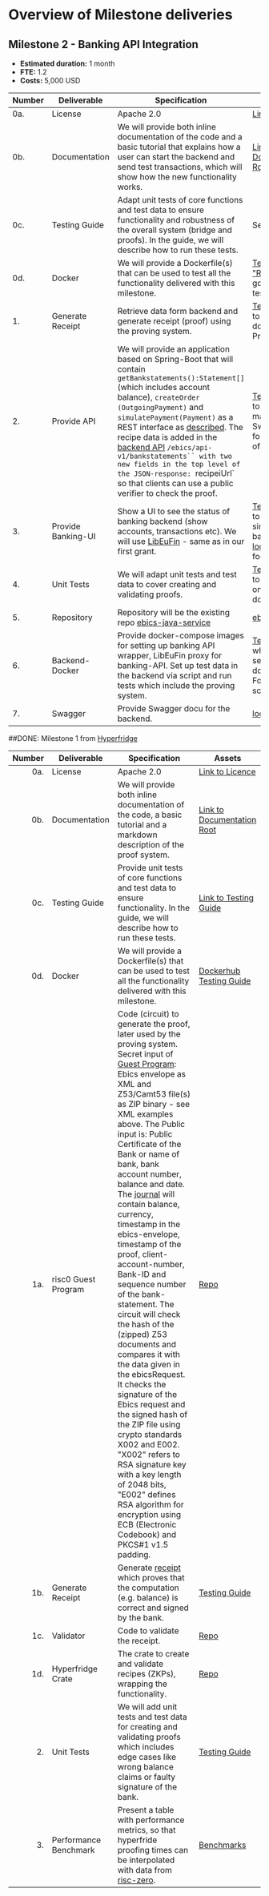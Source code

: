# Overview of Milestone deliveries

## Milestone 2 - Banking API Integration

- **Estimated duration:** 1 month
- **FTE:**  1.2
- **Costs:** 5,000 USD

| Number | Deliverable | Specification | Assets |
| ----- | ----------- | ------------- | ------ |
| 0a. | License | Apache 2.0  | [Link to Licence](https://github.com/element36-io/ebics-java-client?tab=LGPL-2.1-1-ov-file) |
| 0b. | Documentation | We will provide both inline documentation of the code and a basic tutorial that explains how a user can start the backend and send test transactions, which will show how the new functionality works.| [Link to Documentation Root](https://github.com/element36-io/ebics-java-service?tab=readme-ov-file) |
| 0c. | Testing Guide | Adapt unit tests of core functions and test data to ensure functionality and robustness of the overall system (bridge and proofs). In the guide, we will describe how to run these tests.  | See [Testing Guide](TEST.md#clone-repo-and-run-unit-tests).|
| 0d. | Docker | We will provide a Dockerfile(s) that can be used to test all the functionality delivered with this milestone. |[Testing Guide: "Run with Docker"](TEST.md#run-and-test-with-docker), got to "Run and test with Docker". |
| 1. | Generate Receipt | Retrieve data form backend and generate receipt (proof) using the proving system.  | [Testing Guide](TEST.md#test-api-and-download-zk-proof), go to Test API and downlaod ZK Proof.|
| 2. | Provide API | We will provide an application based on Spring-Boot that will contain `getBankstatements():Statement[]` (which includes account balance),  `createOrder (OutgoingPayment)` and `simulatePayment(Payment)`  as a REST interface as [described](#b-bank-account-rest-api). The recipe data is added in the [backend API](http://w.e36.io:8093/ebics/swagger-ui/?url=/ebics/v2/api-docs/#/) `/ebics/api-v1/bankstatements`` with two new fields in the top level of the JSON-response: `recipeiUrl` so that clients can use a public verifier to check the proof. | [Testing Guide](TEST.md#test-api-manually-with-swagger), go to "Test API manually with Swagger" and follow instructions of screenshots. |
| 3. | Provide Banking-UI | Show a UI to see the status of banking backend (show accounts, transactions etc). We will use [LibEuFin](https://github.com/element36-io/ebics-java-service/blob/main/docs/SANDBOX.md) - same as in our first grant. | [Testing Guide](TEST.md#login-to-simulated-banking-backend-ui), go to "Login to simulated banking backend UI" on [localhost:3000](localhost:3000),  foo/superpassword |
| 4. | Unit Tests | We will adapt unit tests and test data to cover creating and validating proofs.  | [Testing Guide](TEST.md), go to "Run unit tests" on top of the document.|
| 5. | Repository | Repository will be the existing repo [ebics-java-service](https://github.com/element36-io/ebics-java-service)  | [ebics-java-service](https://github.com/element36-io/ebics-java-service)  |
| 6. | Backend-Docker | Provide docker-compose images for setting up banking API wrapper, LibEuFin proxy for banking-API. Set up test data in the backend via script and run tests which include the proving system.  | [Testing Guide](TEST.md) - when starting services with docker compose. For data and scripts see [here](../scripts/). |
| 7. | Swagger | Provide Swagger docu for the backend. |  [localhost:8093](http://localhost:8093/ebics/swagger-ui/?url=/ebics/v2/api-docs/#/) |


##DONE: Milestone 1 from [Hyperfridge](https://github.com/element36-io/hyperfridge-r0)


| Number | Deliverable | Specification | Assets |
| -----: | ----------- | ------------- | ------ |
| 0a. | License | Apache 2.0  | [Link to Licence](https://github.com/element36-io/hyperfridge-r0/blob/main/LICENSE) |
| 0b. | Documentation | We will provide both inline documentation of the code, a basic tutorial and a markdown description of the proof system. | [Link to Documentation Root](https://github.com/element36-io/hyperfridge-r0/blob/main/README.md)|
| 0c. | Testing Guide | Provide unit tests of core functions and test data to ensure functionality. In the guide, we will describe how to run these tests. | [Link to Testing Guide](https://github.com/element36-io/hyperfridge-r0/blob/main/docs/INSTRUCTIONS.md) |
| 0d. | Docker | We will provide a Dockerfile(s) that can be used to test all the functionality delivered with this milestone. | [Dockerhub](https://hub.docker.com/repository/docker/e36io/hyperfridge-r0/general) [Testing Guide](https://github.com/element36-io/hyperfridge-r0/blob/main/docs/INSTRUCTIONS.md) 
| 1a. | risc0 Guest Program | Code (circuit) to generate the proof, later used by the proving system. Secret input of [Guest Program](https://dev.risczero.com/terminology#guest-program): Ebics envelope as XML and Z53/Camt53 file(s) as ZIP binary - see XML examples above. The Public input is: Public Certificate of the Bank or name of bank, bank account number, balance and date. The [journal](https://dev.risczero.com/terminology#journal) will contain balance, currency, timestamp in the ebics-envelope, timestamp of the proof, client-account-number, Bank-ID and sequence number of the bank-statement. The circuit will check the hash of the (zipped) Z53 documents and compares it with the data given in the ebicsRequest. It checks the signature of the Ebics request and the signed hash of the ZIP file using crypto standards X002 and E002. "X002" refers to RSA signature key with a key length of 2048 bits, "E002" defines RSA algorithm for encryption using  ECB (Electronic Codebook) and PKCS#1 v1.5 padding.| [Repo](https://github.com/element36-io/hyperfridge-r0/tree/main/methods/guest)
| 1b. | Generate Receipt | Generate [receipt](https://dev.risczero.com/terminology#receipt) which proves that the computation (e.g. balance) is correct and signed by the bank.  | [Testing Guide](https://github.com/element36-io/hyperfridge-r0/blob/main/docs/INSTRUCTIONS.md)|
| 1c. | Validator | Code to validate the receipt. | [Repo](https://github.com/element36-io/hyperfridge-r0/tree/main/verifier)|
| 1d. | Hyperfridge Crate | The crate to create and validate recipes (ZKPs), wrapping the functionality.  | [Repo](https://github.com/element36-io/hyperfridge-r0/tree/main/host)
| 2. | Unit Tests | We will add unit tests and test data for creating and validating proofs which includes edge cases like wrong balance claims or faulty signature of the bank. | [Testing Guide](https://github.com/element36-io/hyperfridge-r0/blob/main/docs/INSTRUCTIONS.md)  |
| 3. | Performance Benchmark | Present a table with performance metrics, so that hyperfride proofing times can be interpolated with data from [risc-zero](https://dev.risczero.com/datasheet.pdf). | [Benchmarks](runtime.md) |